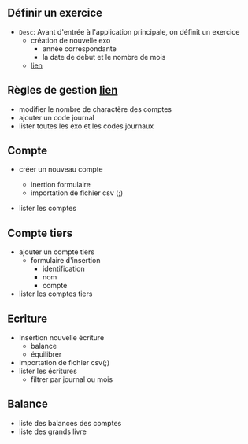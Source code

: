 ##  Définir un exercice
*   `Desc`: Avant d'entrée à l'application principale, on définit un exercice
    -   création de nouvelle exo
        -   année correspondante
        -   la date de debut et le nombre de mois
    -   [lien](http://monsitelocal/S4/plan_comptable/)

##  Règles de gestion [lien](http://monsitelocal/S4/plan_comptable/regleC/saisie)
*   modifier le nombre de charactère des comptes
*   ajouter un code journal
*   lister toutes les exo et les codes journaux

##  Compte
*   créer un nouveau compte
    -   inertion formulaire
    -   importation de fichier csv (;)

*   lister les comptes

##  Compte tiers
*   ajouter un compte tiers
    -   formulaire d'insertion
        -   identification
        -   nom
        -   compte
*   lister les comptes tiers

##  Ecriture
*   Insértion nouvelle écriture
    -   balance
    -   équilibrer
*   Importation de fichier csv(;)
*   lister les écritures
    -   filtrer par journal ou mois

##  Balance
*   liste des balances des comptes
*   liste des grands livre


